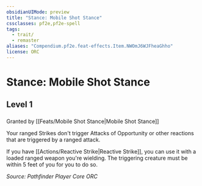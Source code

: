 ```yaml
---
obsidianUIMode: preview
title: "Stance: Mobile Shot Stance"
cssclasses: pf2e,pf2e-spell
tags:
  - trait/
  - remaster
aliases: "Compendium.pf2e.feat-effects.Item.NWOmJ6WJFheaGhho"
license: ORC
---
```

# Stance: Mobile Shot Stance
## Level 1
### 






Granted by [[Feats/Mobile Shot Stance|Mobile Shot Stance]]

Your ranged Strikes don't trigger Attacks of Opportunity or other reactions that are triggered by a ranged attack.

If you have [[Actions/Reactive Strike|Reactive Strike]], you can use it with a loaded ranged weapon you're wielding. The triggering creature must be within 5 feet of you for you to do so.

*Source: Pathfinder Player Core*
*ORC*
